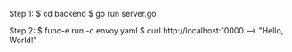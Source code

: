 Step 1:
$ cd backend
$ go run server.go

Step 2:
$ func-e run -c envoy.yaml
$ curl http://localhost:10000
--> "Hello, World!"


